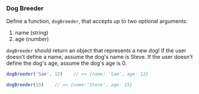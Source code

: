 ### Dog Breeder

Define a function, `dogBreeder`, that accepts up to two optional arguments:
  1. name (string)
  2. age (number)

`dogBreeder` should return an object that represents a new dog! If the user
doesn't define a name, assume the dog's name is Steve. If the user doesn't
define the dog's age, assume the dog's age is 0.

```javascript
dogBreeder('Sam', 12)    // => {name: 'Sam', age: 12}

dogBreeder(15)    // => {name:'Steve', age: 15}
```
